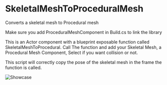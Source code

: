 # SkeletalMeshToProceduralMesh
Converts a skeletal mesh to Procedural mesh

Make sure you add ProceduralMeshComponent in Build.cs to link the library

This is an Actor component with a blueprint exposable function called SkeletalMeshToProcedural.
Call The function and add your Skeletal Mesh, a Procedural Mesh Component, Select if you want collision or not.

This script will correctly copy the pose of the skeletal mesh in the frame the function is called.

![Showcase](https://github.com/NickChalvatzakis/SkeletalMeshToProceduralMesh/blob/main/show.jpg?raw=true)


